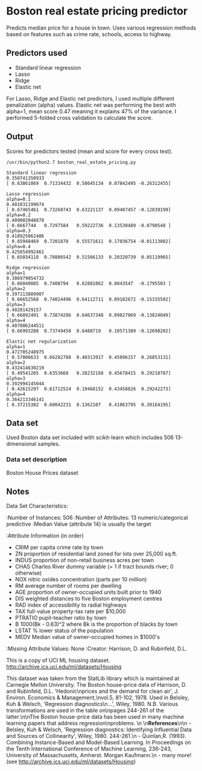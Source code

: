 # Boston real estate pricing predictor

Predicts median price for a house in town.
Uses various regression methods based on features such as crime rate, schools, access to highway.

## Predictors used

* Standard linear regression
* Lasso
* Ridge
* Elastic net

For Lasso, Ridge and Elastic net predictors, I used multiple different penalization (alpha) values. Elastic net was performing
the best with alpha=1, mean score 0.47 meaning it explains 47% of the variance. I performed 5-folded cross validation to
calculate the score.

## Output

Scores for predictors tested (mean and score for every cross test).

```
/usr/bin/python2.7 boston_real_estate_pricing.py

Standard linear regression
0.350741350933
[ 0.63861069  0.71334432  0.58645134  0.07842495 -0.26312455]

Lasso regression
alpha=0.1
0.401031199074
[ 0.67465461  0.73260743  0.63221137  0.09407457 -0.12839199]
alpha=0.2
0.409002048878
[ 0.6667744   0.7297584   0.59222736  0.13530489 -0.0790548 ]
alpha=0.3
0.418925062486
[ 0.65948469  0.7201878   0.55571611  0.17036754 -0.01113082]
alpha=0.4
0.425854992461
[ 0.65034118  0.70886542  0.51566133  0.20320739  0.05119965]

Ridge regression
alpha=1
0.386979054732
[ 0.66040085  0.7408794   0.62881062  0.0843547  -0.1795503 ]
alpha=2
0.397113889907
[ 0.66652568  0.74024496  0.64112711  0.09102672 -0.15335502]
alpha=3
0.40281429157
[ 0.66892491  0.73874286  0.64637348  0.09827069 -0.13824049]
alpha=4
0.407006244511
[ 0.66993288  0.73749458  0.6488719   0.10571389 -0.12698202]

Elastic net regularization
alpha=1
0.472705248975
[ 0.57006633  0.66282788  0.40313917  0.45896157  0.26853131]
alpha=2
0.432414630219
[ 0.49541265  0.6353668   0.28232168  0.45678415  0.29218787]
alpha=3
0.392994145044
[ 0.42615297  0.61712524  0.19468152  0.43458826  0.29242273]
alpha=4
0.364213346141
[ 0.37215382  0.60042231  0.1362107   0.41063795  0.30164195]

```


## Data set

Used Boston data set included with scikit-learn which includes 506 13-dimensional samples.

### Data set description

Boston House Prices dataset

Notes
------
Data Set Characteristics:

:Number of Instances: 506
:Number of Attributes: 13 numeric/categorical predictive
:Median Value (attribute 14) is usually the target

:Attribute Information (in order)
- CRIM     per capita crime rate by town
- ZN       proportion of residential land zoned for lots over 25,000 sq.ft.
- INDUS    proportion of non-retail business acres per town
- CHAS     Charles River dummy variable (= 1 if tract bounds river; 0 otherwise)
- NOX      nitric oxides concentration (parts per 10 million)
- RM       average number of rooms per dwelling
- AGE      proportion of owner-occupied units built prior to 1940
- DIS      weighted distances to five Boston employment centres
- RAD      index of accessibility to radial highways
- TAX      full-value property-tax rate per $10,000
- PTRATIO  pupil-teacher ratio by town
- B        1000(Bk - 0.63)^2 where Bk is the proportion of blacks by town
- LSTAT    % lower status of the population
- MEDV     Median value of owner-occupied homes in $1000's

:Missing Attribute Values: None
:Creator: Harrison, D. and Rubinfeld, D.L.

This is a copy of UCI ML housing dataset.
http://archive.ics.uci.edu/ml/datasets/Housing

This dataset was taken from the StatLib library which is maintained at Carnegie Mellon University.
The Boston house-price data of Harrison, D. and Rubinfeld, D.L. 'Hedonic\nprices and the demand for clean air', J. Environ. Economics & Management,\nvol.5, 81-102, 1978.   Used in Belsley, Kuh & Welsch, 'Regression diagnostics\n...', Wiley, 1980.   N.B. Various transformations are used in the table on\npages 244-261 of the latter.\n\nThe Boston house-price data has been used in many machine learning papers that address regression\nproblems.   \n     \n**References**\n\n   - Belsley, Kuh & Welsch, 'Regression diagnostics: Identifying Influential Data and Sources of Collinearity', Wiley, 1980. 244-261.\n   - Quinlan,R. (1993). Combining Instance-Based and Model-Based Learning. In Proceedings on the Tenth International Conference of Machine Learning, 236-243, University of Massachusetts, Amherst. Morgan Kaufmann.\n   - many more! (see http://archive.ics.uci.edu/ml/datasets/Housing)